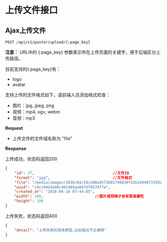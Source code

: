 # 上传文件接口


## Ajax上传文件

    POST /api/v1/poster/upload/{:page_key}
    
**注意：** URL中的 {:page_key} 参数表示所在上传页面的关键字，用于后端区分上传路径。

目前支持的{:page_key}有：

* logo
* avatar


支持上传的文件格式如下，请前端人员添加格式检查：

* 图片：jpg, jpeg, png
* 视频：mp4, ogv, webm
* 音频：mp3


**Request**

* 上传文件的文件域名称为 "file"


**Response**

上传成功，状态码返回200

```json
{
	"id": 27,                                   //文件ID
	"format": "jpg",                            //文件格式                     
	"file": "/media/images/2016/04/28/e88a8573601740039f42b24d40f3350c.jpg", //文件路径 
	"uuid": "c4cc94b4a98c401489aa047d7657dffa", 
	"created_at": "2016-04-28 07:44:05", 
	"width": 108,                       //图片或视频才会有宽高属性     
	"height": 108
}
```

上传失败，状态码返回400

```json
{
    "detail": "上传失败的具体原因,比如格式不正确等"
}
```

